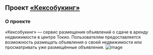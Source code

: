 ## Проект [«Кексобукинг»](https://dmitrybanin.github.io/Keksobooking/)
### О проекте
«Кексобукинг» — сервис размещения объявлений о сдаче в аренду недвижимости в центре Токио. Пользователям предоставляется возможность размещать объявления о своей недвижимости или просматривать уже размещённые объявления.
![image](https://user-images.githubusercontent.com/77890343/210189759-b169882b-56c7-42ec-b0d6-c78f1921b81d.jpg)
